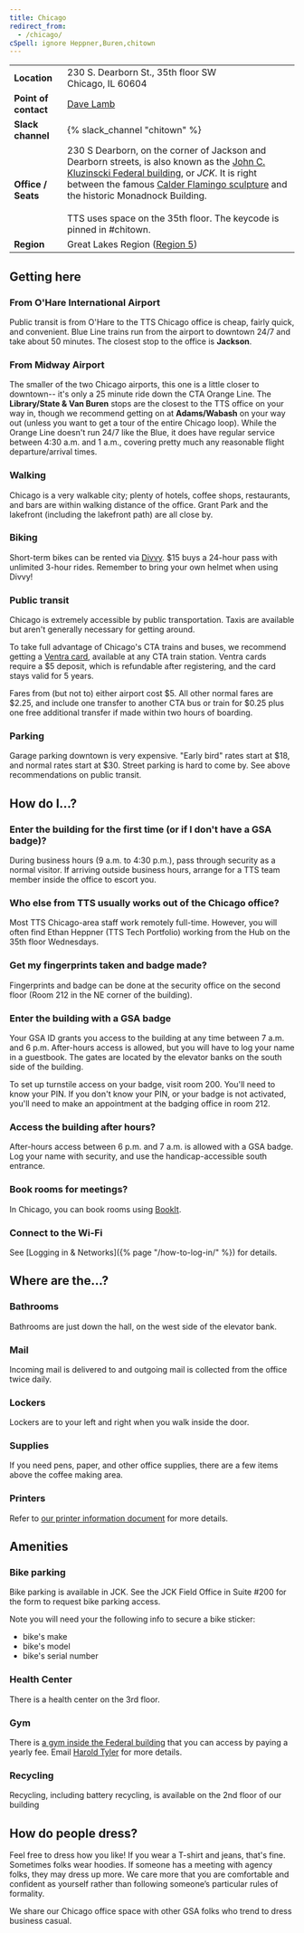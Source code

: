 ```yaml
---
title: Chicago
redirect_from:
  - /chicago/
cSpell: ignore Heppner,Buren,chitown
---
```


<div class="table-wrapper">
  <table class="table-office-metadata">
    <tbody>
      <tr>
        <td class="col-key"><strong>Location</strong></td>
        <td class="col-value">
        230 S. Dearborn St., 35th floor SW<br />
        Chicago, IL 60604
        </td>
      </tr>
      <tr>
        <td class="col-key"><strong>Point of contact</strong></td>
        <td class="col-value">
        <a href="jckfieldoffice@gsa.gov">Dave Lamb</a>
        </td>
      </tr>
      <tr>
        <td class="col-key">
          <strong>Slack channel</strong>
        </td>
        <td class="col-value">
          {% slack_channel "chitown" %}
        </td>
      </tr>
      <tr>
        <td class="col-key">
          <strong>Office / Seats</strong>
        </td>
        <td class="col-value">
           230 S Dearborn, on the corner of Jackson and Dearborn streets, is also known as the <a href="https://www.gsa.gov/portal/content/101886">John C. Kluzinscki Federal building</a>, or <em>JCK</em>. It is right between the famous <a href="https://en.wikipedia.org/wiki/Flamingo_(sculpture)">Calder Flamingo sculpture</a> and the historic Monadnock Building.<br /><br />
       TTS uses space on the 35th floor. The keycode is pinned in #chitown.
        </td>
      </tr>
      <tr>
        <td class="col-key"><strong>Region</strong></td>
        <td class="col-value">Great Lakes Region (<a href="https://www.gsa.gov/portal/category/22227">Region 5</a>)</td>
      </tr>
    </tbody>
  </table>
</div>

## Getting here

### From O'Hare International Airport

Public transit is from O'Hare to the TTS Chicago office is cheap, fairly quick,
and convenient. Blue Line trains run from the airport to downtown 24/7 and take
about 50 minutes. The closest stop to the office is **Jackson**.

### From Midway Airport

The smaller of the two Chicago airports, this one is a little closer to
downtown-- it's only a 25 minute ride down the CTA Orange Line. The
**Library/State & Van Buren** stops are the closest to the TTS office on your
way in, though we recommend getting on at **Adams/Wabash** on your way out
(unless you want to get a tour of the entire Chicago loop). While the Orange
Line doesn't run 24/7 like the Blue, it does have regular service between 4:30
a.m. and 1 a.m., covering pretty much any reasonable flight departure/arrival
times.

### Walking

Chicago is a very walkable city; plenty of hotels, coffee shops, restaurants,
and bars are within walking distance of the office. Grant Park and the lakefront
(including the lakefront path) are all close by.

### Biking

Short-term bikes can be rented via [Divvy](https://www.divvybikes.com/). $15
buys a 24-hour pass with unlimited 3-hour rides. Remember to bring your own
helmet when using Divvy!

### Public transit

Chicago is extremely accessible by public transportation. Taxis are available
but aren't generally necessary for getting around.

To take full advantage of Chicago's CTA trains and buses, we recommend getting a
[Ventra card](https://www.ventrachicago.com/), available at any CTA train
station. Ventra cards require a $5 deposit, which is refundable after
registering, and the card stays valid for 5 years.

Fares from (but not to) either airport cost $5. All other normal fares are
$2.25, and include one transfer to another CTA bus or train for $0.25 plus one
free additional transfer if made within two hours of boarding.

### Parking

Garage parking downtown is very expensive. "Early bird" rates start at $18, and
normal rates start at $30. Street parking is hard to come by. See above
recommendations on public transit.

## How do I...?

### Enter the building for the first time (or if I don't have a GSA badge)?

During business hours (9 a.m. to 4:30 p.m.), pass through security as a normal
visitor. If arriving outside business hours, arrange for a TTS team member
inside the office to escort you.

### Who else from TTS usually works out of the Chicago office?

Most TTS Chicago-area staff work remotely full-time. However, you will often find Ethan Heppner (TTS Tech Portfolio) working from the Hub on the 35th floor Wednesdays.

### Get my fingerprints taken and badge made?

Fingerprints and badge can be done at the security office on the second floor
(Room 212 in the NE corner of the building).

### Enter the building with a GSA badge

Your GSA ID grants you access to the building at any time between 7 a.m. and 6
p.m. After-hours access is allowed, but you will have to log your name in a
guestbook. The gates are located by the elevator banks on the south side of the
building.

To set up turnstile access on your badge, visit room 200. You'll need to know
your PIN. If you don't know your PIN, or your badge is not activated, you'll
need to make an appointment at the badging office in room 212.

### Access the building after hours?

After-hours access between 6 p.m. and 7 a.m. is allowed with a GSA badge. Log
your name with security, and use the handicap-accessible south entrance.

### Book rooms for meetings?

In Chicago, you can book rooms using
[BookIt](https://bookit.gsa.gov/mobile/menuAction.do?pageForward=home).

### Connect to the Wi-Fi

See [Logging in &amp; Networks]({% page "/how-to-log-in/" %}) for details.

## Where are the...?

### Bathrooms

Bathrooms are just down the hall, on the west side of the elevator bank.

### Mail

Incoming mail is delivered to and outgoing mail is collected from the office
twice daily.

### Lockers

Lockers are to your left and right when you walk inside the door.

### Supplies

If you need pens, paper, and other office supplies, there are a few items above
the coffee making area.

### Printers

Refer to
[our printer information document](https://docs.google.com/document/d/1Ikw7kfeY10lnImZHN7zq5wNjaTRBdTPkZj4QG7-z3d0/edit#)
for more details.

## Amenities

### Bike parking

Bike parking is available in JCK. See the JCK Field Office in Suite #200 for the
form to request bike parking access.

Note you will need your the following info to secure a bike sticker:

- bike's make
- bike's model
- bike's serial number

### Health Center

There is a health center on the 3rd floor.

### Gym

There is
[a gym inside the Federal building](https://foh.psc.gov/wfsites/jckrhm/) that
you can access by paying a yearly fee. Email
[Harold Tyler](mailto:harold.tyler@foh.hhs.gov) for more details.

### Recycling

Recycling, including battery recycling, is available on the 2nd floor of our
building

## How do people dress?

Feel free to dress how you like! If you wear a T-shirt and jeans, that's fine.
Sometimes folks wear hoodies. If someone has a meeting with agency folks, they
may dress up more. We care more that you are comfortable and confident as
yourself rather than following someone’s particular rules of formality.

We share our Chicago office space with other GSA folks who trend to dress
business casual.
